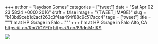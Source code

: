 
+++
author = "Jaydson Gomes"
categories = ["tweet"]
date = "Sat Apr 02 23:58:24 +0000 2016"
draft = false
image = "{TWEET_IMAGE}"
slug = "b13bd9ceb1d2acf263c3f4aa494f88c9c517acc4"
tags = ["tweet"]
title = """I'm at HP Garage in Palo ..."""
+++
I'm at HP Garage in Palo Alto, CA https://t.co/Rnr7tGYE0r https://t.co/89dplMzIKS

![](/images/tweet-media/716414510807040000-CfE3M58W8AER-F6.jpg)